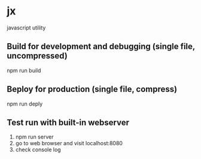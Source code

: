 # jx
javascript utility

## Build for development and debugging (single file, uncompressed)
npm run build

## Beploy for production (single file, compress)
npm run deply

## Test run with built-in webserver
1. npm run server
2. go to web browser and visit localhost:8080
3. check console log